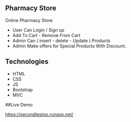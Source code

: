 
## Pharmacy Store

Online Pharmacy Store 
- User Can Login / Sign up 
- Add To Cart - Remove From Cart
- Admin Can ( insert - delete - Update ) Products 
- Admin Make offers for Special Products With Discount.



## Technologies

- HTML
- CSS
- JS
- Bootstrap
- MVC



##Live Demo

https://secondtestoo.runasp.net/

